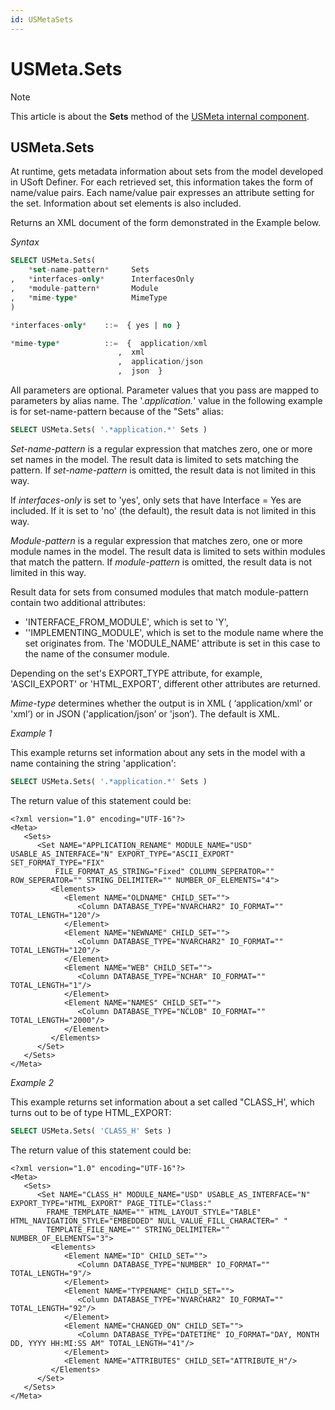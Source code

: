 ```yaml
---
id: USMetaSets
---
```


# USMeta.Sets



> [!NOTE]
> This article is about the **Sets** method of the [USMeta internal component](/docs/Extensions/USMeta%20internal%20component).

## **USMeta.Sets**

At runtime, gets metadata information about sets from the model developed in USoft Definer. For each retrieved set, this information takes the form of name/value pairs. Each name/value pair expresses an attribute setting for the set. Information about set elements is also included.

Returns an XML document of the form demonstrated in the Example below.

*Syntax*

```sql
SELECT USMeta.Sets(
    *set-name-pattern*     Sets
,   *interfaces-only*      InterfacesOnly
,   *module-pattern*       Module
,   *mime-type*            MimeType
)

*interfaces-only*    ::=  { yes | no }

*mime-type*          ::=  {  application/xml
                        ,  xml
                        ,  application/json
                        ,  json  }
```

All parameters are optional. Parameter values that you pass are mapped to parameters by alias name. The '.*application.*' value in the following example is for set-name-pattern because of the "Sets" alias:

```sql
SELECT USMeta.Sets( '.*application.*' Sets )
```

*Set-name-pattern* is a regular expression that matches zero, one or more set names in the model. The result data is limited to sets matching the pattern. If *set-name-pattern* is omitted, the result data is not limited in this way.

If *interfaces-only* is set to 'yes', only sets that have Interface = Yes are included. If it is set to 'no' (the default), the result data is not limited in this way.

*Module-pattern* is a regular expression that matches zero, one or more module names in the model. The result data is limited to sets within modules that match the pattern. If *module-pattern* is omitted, the result data is not limited in this way.

Result data for sets from consumed modules that match module-pattern contain two additional attributes:

- 'INTERFACE_FROM_MODULE', which is set to 'Y',
- ''IMPLEMENTING_MODULE', which is set to the module name where the set originates from. The 'MODULE_NAME' attribute is set in this case to the name of the consumer module.

Depending on the set's EXPORT_TYPE attribute, for example, 'ASCII_EXPORT' or 'HTML_EXPORT', different other attributes are returned.

*Mime-type* determines whether the output is in XML ( ‘application/xml‘ or 'xml’) or in JSON ('application/json’ or 'json’). The default is XML.

*Example 1*

This example returns set information about any sets in the model with a name containing the string 'application':

```sql
SELECT USMeta.Sets( '.*application.*' Sets )
```

The return value of this statement could be:

```language-xml
<?xml version="1.0" encoding="UTF-16"?>
<Meta>
   <Sets>
      <Set NAME="APPLICATION_RENAME" MODULE_NAME="USD" USABLE_AS_INTERFACE="N" EXPORT_TYPE="ASCII_EXPORT" SET_FORMAT_TYPE="FIX"
          FILE_FORMAT_AS_STRING="Fixed" COLUMN_SEPERATOR="" ROW_SEPERATOR="" STRING_DELIMITER="" NUMBER_OF_ELEMENTS="4">
         <Elements>
            <Element NAME="OLDNAME" CHILD_SET="">
               <Column DATABASE_TYPE="NVARCHAR2" IO_FORMAT="" TOTAL_LENGTH="120"/>
            </Element>
            <Element NAME="NEWNAME" CHILD_SET="">
               <Column DATABASE_TYPE="NVARCHAR2" IO_FORMAT="" TOTAL_LENGTH="120"/>
            </Element>
            <Element NAME="WEB" CHILD_SET="">
               <Column DATABASE_TYPE="NCHAR" IO_FORMAT="" TOTAL_LENGTH="1"/>
            </Element>
            <Element NAME="NAMES" CHILD_SET="">
               <Column DATABASE_TYPE="NCLOB" IO_FORMAT="" TOTAL_LENGTH="2000"/>
            </Element>
         </Elements>
      </Set>
   </Sets>
</Meta>
```

*Example 2*

This example returns set information about a set called "CLASS_H', which turns out to be of type HTML_EXPORT:

```sql
SELECT USMeta.Sets( 'CLASS_H' Sets ) 
```

The return value of this statement could be:

```language-xml
<?xml version="1.0" encoding="UTF-16"?>
<Meta>
   <Sets>
      <Set NAME="CLASS_H" MODULE_NAME="USD" USABLE_AS_INTERFACE="N" EXPORT_TYPE="HTML_EXPORT" PAGE_TITLE="Class:"
        FRAME_TEMPLATE_NAME="" HTML_LAYOUT_STYLE="TABLE" HTML_NAVIGATION_STYLE="EMBEDDED" NULL_VALUE_FILL_CHARACTER=" "
        TEMPLATE_FILE_NAME="" STRING_DELIMITER="" NUMBER_OF_ELEMENTS="3">
         <Elements>
            <Element NAME="ID" CHILD_SET="">
               <Column DATABASE_TYPE="NUMBER" IO_FORMAT="" TOTAL_LENGTH="9"/>
            </Element>
            <Element NAME="TYPENAME" CHILD_SET="">
               <Column DATABASE_TYPE="NVARCHAR2" IO_FORMAT="" TOTAL_LENGTH="92"/>
            </Element>
            <Element NAME="CHANGED_ON" CHILD_SET="">
               <Column DATABASE_TYPE="DATETIME" IO_FORMAT="DAY, MONTH DD, YYYY HH:MI:SS AM" TOTAL_LENGTH="41"/>
            </Element>
            <Element NAME="ATTRIBUTES" CHILD_SET="ATTRIBUTE_H"/>
         </Elements>
      </Set>
   </Sets>
</Meta>
```

 